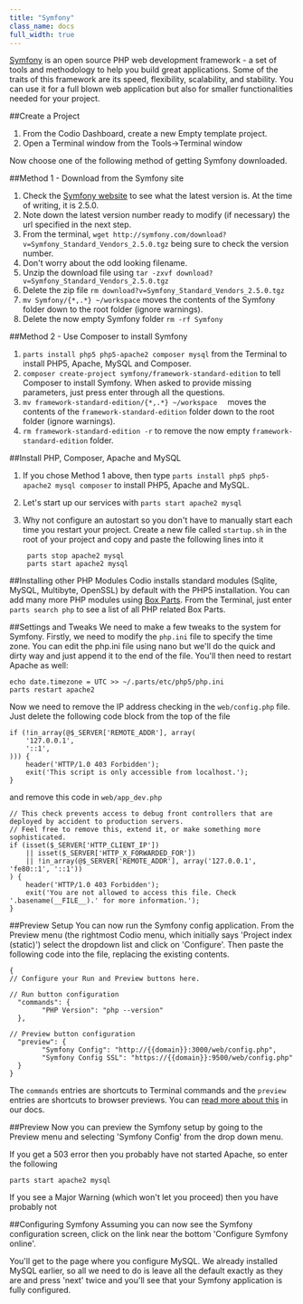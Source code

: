 ```yaml
---
title: "Symfony"
class_name: docs
full_width: true
---
```


[Symfony](http://symfony.com/) is an open source PHP web development framework - a set of tools and methodology to help you build great applications. Some of the traits of this framework are its speed, flexibility, scalability, and stability. You can use it for a full blown web application but also for smaller functionalities needed for your project. 

##Create a Project

1. From the Codio Dashboard, create a new Empty template project. 
1. Open a Terminal window from the Tools->Terminal window

Now choose one of the following method of getting Symfony downloaded.

##Method 1 - Download from the Symfony site

1. Check the [Symfony website](http://symfony.com/download) to see what the latest version is. At the time of writing, it is 2.5.0.
1. Note down the latest version number ready to modify (if necessary) the url specified in the next step.
1. From the terminal, `wget http://symfony.com/download?v=Symfony_Standard_Vendors_2.5.0.tgz` being sure to check the version number.
1. Don't worry about the odd looking filename.
1. Unzip the download file using `tar -zxvf download?v=Symfony_Standard_Vendors_2.5.0.tgz`
1. Delete the zip file `rm download?v=Symfony_Standard_Vendors_2.5.0.tgz`
1. `mv Symfony/{*,.*} ~/workspace` moves the contents of the Symfony folder down to the root folder (ignore warnings).
1. Delete the now empty Symfony folder `rm -rf Symfony`

##Method 2 - Use Composer to install Symfony

1. `parts install php5 php5-apache2 composer mysql` from the Terminal to install PHP5, Apache, MySQL and Composer.
1. `composer create-project symfony/framework-standard-edition` to tell Composer to install Symfony. When asked to provide missing parameters, just press enter through all the questions.
1. `mv framework-standard-edition/{*,.*} ~/workspace  ` moves the contents of the `framework-standard-edition` folder down to the root folder (ignore warnings).
1. `rm framework-standard-edition -r` to remove the now empty `framework-standard-edition` folder.

##Install PHP, Composer, Apache and MySQL

1. If you chose Method 1 above, then type `parts install php5 php5-apache2 mysql composer` to install PHP5, Apache and MySQL. 
1. Let's start up our services with `parts start apache2 mysql`
1. Why not configure an autostart so you don't have to manually start each time you restart your project. Create a new file called `startup.sh` in the root of your project and copy and paste the following lines into it

        parts stop apache2 mysql
        parts start apache2 mysql

##Installing other PHP Modules
Codio installs standard modules (Sqlite, MySQL, Multibyte, OpenSSL) by default with the PHP5 installation. You can add many more PHP modules using [Box Parts](/docs/boxes/box-parts). From the Terminal, just enter `parts search php` to see a list of all PHP related Box Parts.

##Settings and Tweaks
We need to make a few tweaks to the system for Symfony. Firstly, we need to modify the `php.ini` file to specify the time zone. You can edit the php.ini file using nano but we'll do the quick and dirty way and just append it to the end of the file. You'll then need to restart Apache as well:

    echo date.timezone = UTC >> ~/.parts/etc/php5/php.ini
    parts restart apache2
    
Now we need to remove the IP address checking in the `web/config.php` file. Just delete the following code block from the top of the file

    if (!in_array(@$_SERVER['REMOTE_ADDR'], array(
        '127.0.0.1',
        '::1',
    ))) {
        header('HTTP/1.0 403 Forbidden');
        exit('This script is only accessible from localhost.');
    }

and remove this code in `web/app_dev.php`

    // This check prevents access to debug front controllers that are deployed by accident to production servers.
    // Feel free to remove this, extend it, or make something more sophisticated.
    if (isset($_SERVER['HTTP_CLIENT_IP'])
        || isset($_SERVER['HTTP_X_FORWARDED_FOR'])
        || !in_array(@$_SERVER['REMOTE_ADDR'], array('127.0.0.1', 'fe80::1', '::1'))
    ) {
        header('HTTP/1.0 403 Forbidden');
        exit('You are not allowed to access this file. Check '.basename(__FILE__).' for more information.');
    }

##Preview Setup
You can now run the Symfony config application. From the Preview menu (the rightmost Codio menu, which initially says 'Project index (static)') select the dropdown list and click on 'Configure'. Then paste the following code into the file, replacing the existing contents. 

    {
    // Configure your Run and Preview buttons here.

    // Run button configuration
      "commands": {
            "PHP Version": "php --version"
      },

    // Preview button configuration
      "preview": {
            "Symfony Config": "http://{{domain}}:3000/web/config.php",
            "Symfony Config SSL": "https://{{domain}}:9500/web/config.php"
      }
    }

The `commands` entries are shortcuts to Terminal commands and the `preview` entries are shortcuts to browser previews. You can [read more about this](/docs/boxes/run/) in our docs.

##Preview
Now you can preview the Symfony setup by going to the Preview menu and selecting 'Symfony Config' from the drop down menu.

If you get a 503 error then you probably have not started Apache, so enter the following

    parts start apache2 mysql

If you see a Major Warning (which won't let you proceed) then you have probably not 

##Configuring Symfony
Assuming you can now see the Symfony configuration screen, click on the link near the bottom 'Configure Symfony online'.

You'll get to the page where you configure MySQL. We already installed MySQL earlier, so all we need to do is leave all the default exactly as they are and press 'next' twice and you'll see that your Symfony application is fully configured.



